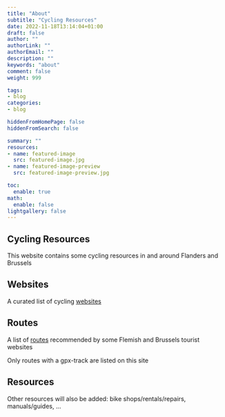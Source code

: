 ```yaml
---
title: "About"
subtitle: "Cycling Resources"
date: 2022-11-18T13:14:04+01:00
draft: false
author: ""
authorLink: ""
authorEmail: ""
description: ""
keywords: "about"
comment: false
weight: 999

tags:
- blog
categories:
- blog

hiddenFromHomePage: false
hiddenFromSearch: false

summary: ""
resources:
- name: featured-image
  src: featured-image.jpg
- name: featured-image-preview
  src: featured-image-preview.jpg

toc:
  enable: true
math:
  enable: false
lightgallery: false
---
```


## Cycling Resources

This website contains some cycling resources in and around Flanders and Brussels

## Websites

A curated list of cycling [websites](/websites/)

## Routes

A list of [routes](/routes/) recommended by some Flemish and Brussels tourist websites

Only routes with a gpx-track are listed on this site

## Resources

Other resources will also be added: bike shops/rentals/repairs, manuals/guides, ... 